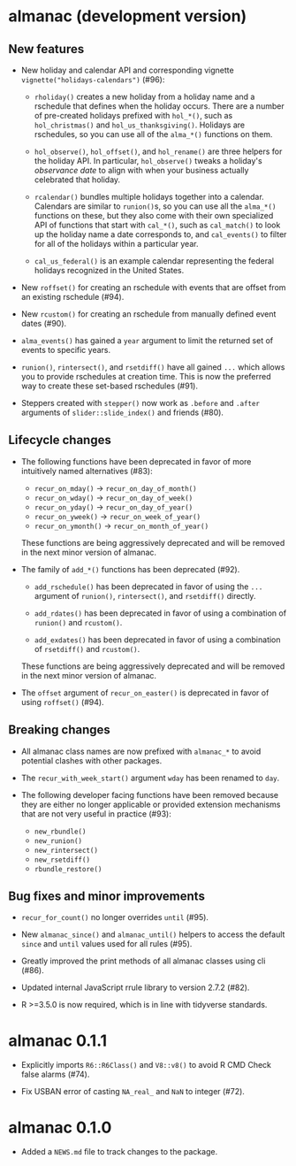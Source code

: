 # almanac (development version)

## New features

* New holiday and calendar API and corresponding vignette
  `vignette("holidays-calendars")` (#96):

  * `rholiday()` creates a new holiday from a holiday name and a
    rschedule that defines when the holiday occurs. There are a number of
    pre-created holidays prefixed with `hol_*()`, such as `hol_christmas()`
    and `hol_us_thanksgiving()`. Holidays are rschedules, so you can use all
    of the `alma_*()` functions on them.
    
  * `hol_observe()`, `hol_offset()`, and `hol_rename()` are three helpers for
    the holiday API. In particular, `hol_observe()` tweaks a holiday's
    _observance date_ to align with when your business actually celebrated that
    holiday.
    
  * `rcalendar()` bundles multiple holidays together into a calendar. Calendars
    are similar to `runion()`s, so you can use all the `alma_*()` functions on
    these, but they also come with their own specialized API of functions that
    start with `cal_*()`, such as `cal_match()` to look up the holiday name a
    date corresponds to, and `cal_events()` to filter for all of the holidays
    within a particular year.
    
  * `cal_us_federal()` is an example calendar representing the federal holidays
    recognized in the United States.

* New `roffset()` for creating an rschedule with events that are offset from an
  existing rschedule (#94).
  
* New `rcustom()` for creating an rschedule from manually defined event dates
  (#90).
  
* `alma_events()` has gained a `year` argument to limit the returned set of
  events to specific years.
  
* `runion()`, `rintersect()`, and `rsetdiff()` have all gained `...` which
  allows you to provide rschedules at creation time. This is now the preferred
  way to create these set-based rschedules (#91).
  
* Steppers created with `stepper()` now work as `.before` and `.after` arguments
  of `slider::slide_index()` and friends (#80).

## Lifecycle changes

* The following functions have been deprecated in favor of more intuitively
  named alternatives (#83):
  
  * `recur_on_mday()` -> `recur_on_day_of_month()`
  * `recur_on_wday()` -> `recur_on_day_of_week()`
  * `recur_on_yday()` -> `recur_on_day_of_year()`
  * `recur_on_yweek()` -> `recur_on_week_of_year()`
  * `recur_on_ymonth()` -> `recur_on_month_of_year()`
  
  These functions are being aggressively deprecated and will be removed in the
  next minor version of almanac.

* The family of `add_*()` functions has been deprecated (#92).

  * `add_rschedule()` has been deprecated in favor of using the `...` argument
    of `runion()`, `rintersect()`, and `rsetdiff()` directly.
    
  * `add_rdates()` has been deprecated in favor of using a combination of
    `runion()` and `rcustom()`.
    
  * `add_exdates()` has been deprecated in favor of using a combination of
    `rsetdiff()` and `rcustom()`.
    
  These functions are being aggressively deprecated and will be removed in the
  next minor version of almanac.

* The `offset` argument of `recur_on_easter()` is deprecated in favor of using
  `roffset()` (#94).

## Breaking changes

* All almanac class names are now prefixed with `almanac_*` to avoid potential
  clashes with other packages.
  
* The `recur_with_week_start()` argument `wday` has been renamed to `day`.

* The following developer facing functions have been removed because they are
  either no longer applicable or provided extension mechanisms that are not
  very useful in practice (#93):
  
  * `new_rbundle()`
  * `new_runion()`
  * `new_rintersect()`
  * `new_rsetdiff()`
  * `rbundle_restore()`

## Bug fixes and minor improvements

* `recur_for_count()` no longer overrides `until` (#95).

* New `almanac_since()` and `almanac_until()` helpers to access the default
  `since` and `until` values used for all rules (#95).

* Greatly improved the print methods of all almanac classes using cli (#86).

* Updated internal JavaScript rrule library to version 2.7.2 (#82).

* R >=3.5.0 is now required, which is in line with tidyverse standards.

# almanac 0.1.1

* Explicitly imports `R6::R6Class()` and `V8::v8()` to avoid R CMD Check
  false alarms (#74).

* Fix USBAN error of casting `NA_real_` and `NaN` to integer (#72).

# almanac 0.1.0

* Added a `NEWS.md` file to track changes to the package.

